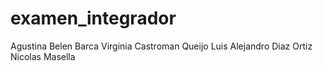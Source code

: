 # examen_integrador
Agustina Belen Barca
Virginia Castroman Queijo
Luis Alejandro Diaz Ortiz
Nicolas Masella

